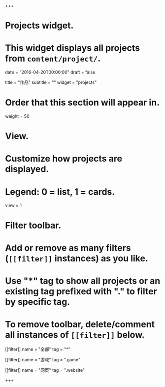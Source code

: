 +++
# Projects widget.
# This widget displays all projects from `content/project/`.

date = "2016-04-20T00:00:00"
draft = false

title = "作品"
subtitle = ""
widget = "projects"

# Order that this section will appear in.
weight = 50

# View.
# Customize how projects are displayed.
# Legend: 0 = list, 1 = cards.
view = 1

# Filter toolbar.
# Add or remove as many filters (`[[filter]]` instances) as you like.
# Use "*" tag to show all projects or an existing tag prefixed with "." to filter by specific tag.
# To remove toolbar, delete/comment all instances of `[[filter]]` below.
[[filter]]
  name = "全部"
  tag = "*"

[[filter]]
  name = "游戏"
  tag = ".game"

[[filter]]
  name = "网页"
  tag = ".website"

+++

